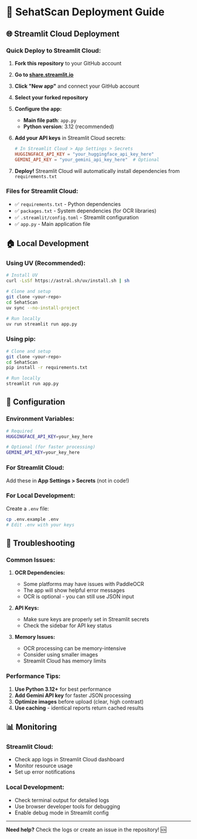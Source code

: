 # 🚀 SehatScan Deployment Guide

## 🌐 Streamlit Cloud Deployment

### **Quick Deploy to Streamlit Cloud:**

1. **Fork this repository** to your GitHub account

2. **Go to [share.streamlit.io](https://share.streamlit.io)**

3. **Click "New app"** and connect your GitHub account

4. **Select your forked repository**

5. **Configure the app:**
   - **Main file path**: `app.py`
   - **Python version**: 3.12 (recommended)

6. **Add your API keys** in Streamlit Cloud secrets:
   ```toml
   # In Streamlit Cloud > App Settings > Secrets
   HUGGINGFACE_API_KEY = "your_huggingface_api_key_here"
   GEMINI_API_KEY = "your_gemini_api_key_here"  # Optional
   ```

7. **Deploy!** Streamlit Cloud will automatically install dependencies from `requirements.txt`

### **Files for Streamlit Cloud:**
- ✅ `requirements.txt` - Python dependencies
- ✅ `packages.txt` - System dependencies (for OCR libraries)
- ✅ `.streamlit/config.toml` - Streamlit configuration
- ✅ `app.py` - Main application file

## 🏠 Local Development

### **Using UV (Recommended):**
```bash
# Install UV
curl -LsSf https://astral.sh/uv/install.sh | sh

# Clone and setup
git clone <your-repo>
cd SehatScan
uv sync --no-install-project

# Run locally
uv run streamlit run app.py
```

### **Using pip:**
```bash
# Clone and setup
git clone <your-repo>
cd SehatScan
pip install -r requirements.txt

# Run locally
streamlit run app.py
```

## 🔧 Configuration

### **Environment Variables:**
```bash
# Required
HUGGINGFACE_API_KEY=your_key_here

# Optional (for faster processing)
GEMINI_API_KEY=your_key_here
```

### **For Streamlit Cloud:**
Add these in **App Settings > Secrets** (not in code!)

### **For Local Development:**
Create a `.env` file:
```bash
cp .env.example .env
# Edit .env with your keys
```

## 🐛 Troubleshooting

### **Common Issues:**

1. **OCR Dependencies:**
   - Some platforms may have issues with PaddleOCR
   - The app will show helpful error messages
   - OCR is optional - you can still use JSON input

2. **API Keys:**
   - Make sure keys are properly set in Streamlit secrets
   - Check the sidebar for API key status

3. **Memory Issues:**
   - OCR processing can be memory-intensive
   - Consider using smaller images
   - Streamlit Cloud has memory limits

### **Performance Tips:**

1. **Use Python 3.12+** for best performance
2. **Add Gemini API key** for faster JSON processing
3. **Optimize images** before upload (clear, high contrast)
4. **Use caching** - identical reports return cached results

## 📊 Monitoring

### **Streamlit Cloud:**
- Check app logs in Streamlit Cloud dashboard
- Monitor resource usage
- Set up error notifications

### **Local Development:**
- Check terminal output for detailed logs
- Use browser developer tools for debugging
- Enable debug mode in Streamlit config

---

**Need help?** Check the logs or create an issue in the repository! 🆘